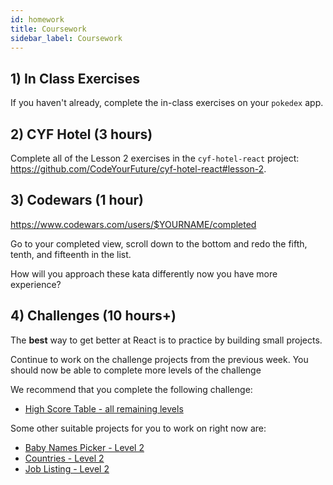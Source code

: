 ```yaml
---
id: homework
title: Coursework
sidebar_label: Coursework
---
```


## 1) In Class Exercises

If you haven't already, complete the in-class exercises on your `pokedex` app.

## 2) CYF Hotel (3 hours)

Complete all of the Lesson 2 exercises in the `cyf-hotel-react` project: https://github.com/CodeYourFuture/cyf-hotel-react#lesson-2.

## 3) Codewars (1 hour)
https://www.codewars.com/users/$YOURNAME/completed

Go to your completed view, scroll down to the bottom and redo the fifth, tenth, and fifteenth in the list. 

How will you approach these kata differently now you have more experience?

## 4) Challenges (10 hours+) 

The **best** way to get better at React is to practice by building small projects.

Continue to work on the challenge projects from the previous week. You should now be able to complete more levels of the challenge

We recommend that you complete the following challenge:

- [High Score Table - all remaining levels](https://github.com/CodeYourFuture/cyf-react-challenges/tree/master/challenge-high-score-tables)

Some other suitable projects for you to work on right now are:

- [Baby Names Picker - Level 2](https://github.com/CodeYourFuture/cyf-react-challenges/tree/master/challenge-baby-name-picker)
- [Countries - Level 2](https://github.com/CodeYourFuture/cyf-react-challenges/tree/master/challenge-countries)
- [Job Listing - Level 2](https://github.com/CodeYourFuture/cyf-react-challenges/tree/master/challenge-job-listing)
